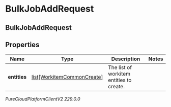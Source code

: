 # BulkJobAddRequest

## BulkJobAddRequest

## Properties

|Name | Type | Description | Notes|
|------------ | ------------- | ------------- | -------------|
| **entities** | [list[WorkitemCommonCreate]](WorkitemCommonCreate) | The list of workitem entities to create. | |



_PureCloudPlatformClientV2 229.0.0_
